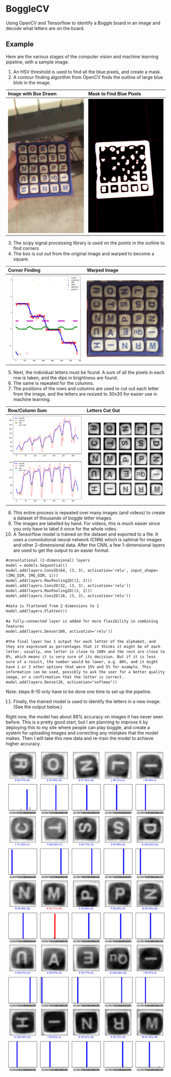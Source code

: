 # BoggleCV
Using OpenCV and Tensorflow to identify a Boggle board in an image and decode what letters are on the board.

## Example
Here are the various stages of the computer vision and machine learning pipeline, with a sample image.

1. An HSV threshold is used to find all the blue pixels, and create a mask.
2. A contour finding algorithm from OpenCV finds the outline of large blue blob in the image.


| Image with Box Drawn | Mask to Find Blue Pixels |
| :--- | :--- |
| ![debug1](images/debug1.png) | ![debug2](images/debug2.png) |

3. The scipy signal processing library is used on the points in the outline to find corners
4. The box is cut out from the original image and warped to become a square.


| Corner Finding | Warped Image |
| :--- | :--- |
| ![plot1](images/plot1.png) | ![debug3](images/debug3.png) |

5. Next, the individual letters must be found. A sum of all the pixels in each row is taken, and the dips in brightness are found.
6. The same is repeated for the columns.
7. The positions of the rows and columns are used to cut out each letter from the image, and the letters are resized to 30x30 for easier use in machine learning.


| Row/Column Sum | Letters Cut Out |
| :--- | :--- |
| ![plot2](images/plot2.png) | ![plot3](images/plot3.png) |

8. This entire process is repeated over many images (and videos) to create a dataset of thousands of boggle letter images.
9. The images are labelled by hand. For videos, this is much easier since you only have to label it once for the whole video.
10. A Tensorflow model is trained on the dataset and exported to a file. It uses a convolutional neural network (CNN) which is optimal for images and other 2-dimensional data. After the CNN, a few 1-dimensional layers are used to get the output to an easier format.
```
#convolutional (2-dimensional) layers
model = models.Sequential()
model.add(layers.Conv2D(64, (3, 3), activation='relu', input_shape=(IMG_DIM, IMG_DIM, 1)))
model.add(layers.MaxPooling2D((2, 2)))
model.add(layers.Conv2D(32, (3, 3), activation='relu'))
model.add(layers.MaxPooling2D((2, 2)))
model.add(layers.Conv2D(16, (3, 3), activation='relu'))

#data is flattened from 2 dimensions to 1
model.add(layers.Flatten())

#a fully-connected layer is added for more flexibility in combining features
model.add(layers.Dense(100, activation='relu'))

#the final layer has 1 output for each letter of the alphabet, and they are expressed as percentages that it thinks it might be of each letter. usually, one letter is close to 100% and the rest are close to 0%, which means it is very sure of its decision. But if it is less sure of a result, the number would be lower, e.g. 80%, and it might have 1 or 2 other options that were 15% and 5% for example. This information can be used, possibly to ask the user for a better quality image, or a confirmation that the letter is correct.
model.add(layers.Dense(26, activation="softmax"))
```


Note: steps 8-10 only have to be done one time to set up the pipeline.


11. Finally, the trained model is used to identify the letters in a new image. (See the output below.)


Right now, the model has about 88% accuracy on images it has never seen before. This is a pretty good start, but I am planning to improve it by deploying this to my site where people can play boggle, and create a system for uploading images and correcting any mistakes that the model makes. Then I will take this new data and re-train the model to achieve higher accuracy.

![output](images/output.png)
